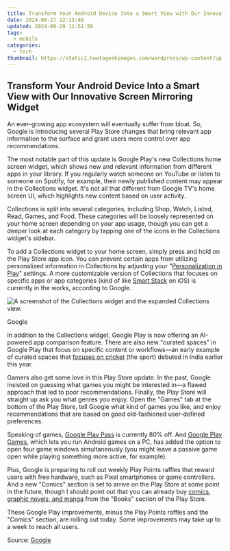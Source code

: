 ```yaml
---
title: Transform Your Android Device Into a Smart View with Our Innovative Screen Mirroring Widget
date: 2024-08-27 22:13:40
updated: 2024-08-29 11:51:50
tags:
  - mobile
categories:
  - tech
thumbnail: https://static1.howtogeekimages.com/wordpress/wp-content/uploads/2024/07/43.jpg
---
```


## Transform Your Android Device Into a Smart View with Our Innovative Screen Mirroring Widget

An ever-growing app ecosystem will eventually suffer from bloat. So, Google is introducing several Play Store changes that bring relevant app information to the surface and grant users more control over app recommendations.

 The most notable part of this update is Google Play's new Collections home screen widget, which shows new and relevant information from different apps in your library. If you regularly watch someone on YouTube or listen to someone on Spotify, for example, their newly published content may appear in the Collections widget. It's not all that different from Google TV's home screen UI, which highlights new content based on user activity.

 Collections is split into several categories, including Shop, Watch, Listed, Read, Games, and Food. These categories will be loosely represented on your home screen depending on your app usage, though you can get a deeper look at each category by tapping one of the icons in the Collections widget's sidebar.

 To add a Collections widget to your home screen, simply press and hold on the Play Store app icon. You can prevent certain apps from utilizing personalized information in Collections by adjusting your "[Personalization in Play](https://support.google.com/googleplay/answer/13780792#zippy=%2Cyour-play-content)" settings. A more customizable version of Collections that focuses on specific apps or app categories (kind of like [Smart Stack](https://screenrant.com/iphone-smart-stacks-widgets-home-screen/) on iOS) is currently in the works, according to Google.

![A screenshot of the Collections widget and the expanded Collections view.](https://static1.howtogeekimages.com/wordpress/wp-content/uploads/2024/07/48.jpg) 

Google

 In addition to the Collections widget, Google Play is now offering an AI-powered app comparison feature. There are also new "curated spaces" in Google Play that focus on specific content or workflows—an early example of curated spaces that [focuses on cricket](https://play.google/howplayworks/the-latest/?section=latest-drawer&content=latest-2024-q1) (the sport) debuted in India earlier this year.

 Gamers also get some love in this Play Store update. In the past, Google insisted on guessing what games you might be interested in—a flawed approach that led to poor recommendations. Finally, the Play Store will straight up ask you what genres you enjoy. Open the "Games" tab at the bottom of the Play Store, tell Google what kind of games you like, and enjoy recommendations that are based on good old-fashioned user-defined preferences.

 Speaking of games, [Google Play Pass](https://www.anrdoezrs.net/links/3607085/type/dlg/sid/UUhtgUeUpU2004367/https://play.google.com/store/pass/getstarted?hl=en) is currently 80% off. And [Google Play Games](https://www.anrdoezrs.net/links/3607085/type/dlg/sid/UUhtgUeUpU2004367/https://play.google.com/googleplaygames), which lets you run Android games on a PC, has added the option to open four game windows simultaneously (you might leave a passive game open while playing something more active, for example).

 Plus, Google is preparing to roll out weekly Play Points raffles that reward users with free hardware, such as Pixel smartphones or game controllers. And a new "Comics" section is set to arrive on the Play Store at some point in the future, though I should point out that you can already buy [comics, graphic novels, and manga](https://www.anrdoezrs.net/links/3607085/type/dlg/sid/UUhtgUeUpU2004367/https://play.google.com/store/books/category/coll%5F1401?hl=en%5FUS) from the "Books" section of the Play Store.

 These Google Play improvements, minus the Play Points raffles and the "Comics" section, are rolling out today. Some improvements may take up to a week to reach all users.

 Source: [Google](https://blog.google/products/google-play/google-play-july-2024-new-updates/)

<ins class="adsbygoogle"
     style="display:block"
     data-ad-format="autorelaxed"
     data-ad-client="ca-pub-7571918770474297"
     data-ad-slot="1223367746"></ins>



<ins class="adsbygoogle"
     style="display:block"
     data-ad-client="ca-pub-7571918770474297"
     data-ad-slot="8358498916"
     data-ad-format="auto"
     data-full-width-responsive="true"></ins>
